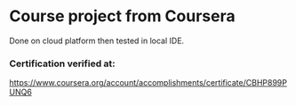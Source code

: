 # Course project from Coursera

Done on cloud platform then tested in local IDE.

### Certification verified at:
https://www.coursera.org/account/accomplishments/certificate/CBHP899PUNQ6
